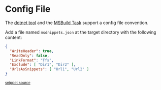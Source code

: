 <!--
GENERATED FILE - DO NOT EDIT
This file was generated by [MarkdownSnippets](https://github.com/SimonCropp/MarkdownSnippets).
Source File: /docs/mdsource/config-file.source.md
To change this file edit the source file and then run MarkdownSnippets.
-->
# Config File

The [dotnet tool](/MarkdownSnippets#installation) and the [MSBuild Task](msbuild.md) support a config file convention.

Add a file named `msdnippets.json` at the target directory with the following content:

<!-- snippet: sampleConfig.json -->
```json
{
  "WriteHeader": true,
  "ReadOnly": false,
  "LinkFormat": "Tfs",
  "Exclude": [ "Dir1", "Dir2" ],
  "UrlsAsSnippets": [ "Url1", "Url2" ]
}
```
<sup>[snippet source](/src/ConfigReader.Tests/sampleConfig.json#L1-L7)</sup>
<!-- endsnippet -->
